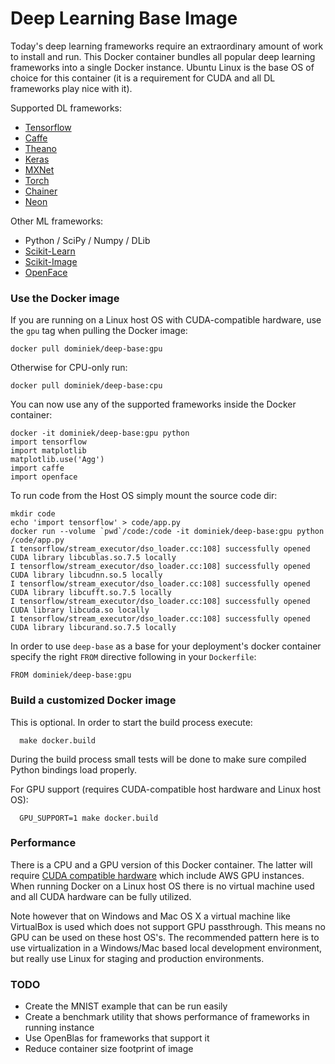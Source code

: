 
# Deep Learning Base Image

Today's deep learning frameworks require an extraordinary amount of work to install and run. This Docker container bundles all popular deep learning frameworks into a single Docker instance. Ubuntu Linux is the base OS of choice for this container (it is a requirement for CUDA and all DL frameworks play nice with it).

Supported DL frameworks:

- [Tensorflow](https://www.tensorflow.org/)
- [Caffe](http://caffe.berkeleyvision.org/)
- [Theano](http://deeplearning.net/software/theano/)
- [Keras](http://keras.io/)
- [MXNet](http://mxnet.readthedocs.io/en/latest/)
- [Torch](http://torch.ch/)
- [Chainer](http://chainer.org/)
- [Neon](http://neon.nervanasys.com/docs/latest/index.html)

Other ML frameworks:

- Python / SciPy / Numpy / DLib
- [Scikit-Learn](http://scikit-learn.org/stable/)
- [Scikit-Image](http://scikit-image.org/)
- [OpenFace](https://cmusatyalab.github.io/openface/)

### Use the Docker image

If you are running on a Linux host OS with CUDA-compatible hardware, use the `gpu` tag when pulling the Docker image:

```
docker pull dominiek/deep-base:gpu
```

Otherwise for CPU-only run:

```
docker pull dominiek/deep-base:cpu
```

You can now use any of the supported frameworks inside the Docker container:

```
docker -it dominiek/deep-base:gpu python
import tensorflow
import matplotlib
matplotlib.use('Agg')
import caffe
import openface
```

To run code from the Host OS simply mount the source code dir:
```
mkdir code
echo 'import tensorflow' > code/app.py
docker run --volume `pwd`/code:/code -it dominiek/deep-base:gpu python /code/app.py
I tensorflow/stream_executor/dso_loader.cc:108] successfully opened CUDA library libcublas.so.7.5 locally
I tensorflow/stream_executor/dso_loader.cc:108] successfully opened CUDA library libcudnn.so.5 locally
I tensorflow/stream_executor/dso_loader.cc:108] successfully opened CUDA library libcufft.so.7.5 locally
I tensorflow/stream_executor/dso_loader.cc:108] successfully opened CUDA library libcuda.so locally
I tensorflow/stream_executor/dso_loader.cc:108] successfully opened CUDA library libcurand.so.7.5 locally
```

In order to use `deep-base` as a base for your deployment's docker container specify the right `FROM` directive following in your `Dockerfile`:

```
FROM dominiek/deep-base:gpu
```

### Build a customized Docker image

This is optional. In order to start the build process execute:

```
  make docker.build
```

During the build process small tests will be done to make sure compiled Python bindings load properly.

For GPU support (requires CUDA-compatible host hardware and Linux host OS):

```
  GPU_SUPPORT=1 make docker.build
```

### Performance

There is a CPU and a GPU version of this Docker container. The latter will require [CUDA compatible hardware](https://developer.nvidia.com/cuda-gpus) which include AWS GPU instances. When running Docker on a Linux host OS there is no virtual machine used and all CUDA hardware can be fully utilized.

Note however that on Windows and Mac OS X a virtual machine like VirtualBox is used which does not support GPU passthrough. This means no GPU can be used on these host OS's. The recommended pattern here is to use virtualization in a Windows/Mac based local development environment, but really use Linux for staging and production environments.

### TODO

- Create the MNIST example that can be run easily
- Create a benchmark utility that shows performance of frameworks in running instance
- Use OpenBlas for frameworks that support it
- Reduce container size footprint of image
